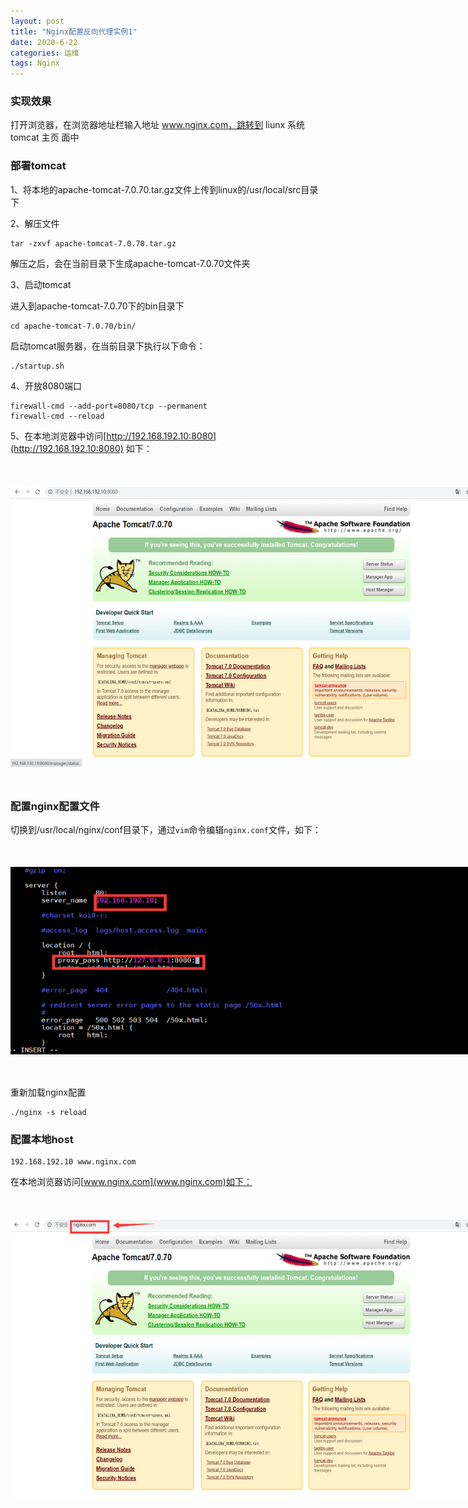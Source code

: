 ```yaml
---
layout: post
title: "Nginx配置反向代理实例1"
date: 2020-6-22
categories: 运维
tags: Nginx
--- 
```



### 实现效果

打开浏览器，在浏览器地址栏输入地址 www.nginx.com，跳转到 liunx 系统 tomcat 主页
面中

### 部署tomcat

1、将本地的apache-tomcat-7.0.70.tar.gz文件上传到linux的/usr/local/src目录下

2、解压文件

```
tar -zxvf apache-tomcat-7.0.70.tar.gz
```

解压之后，会在当前目录下生成apache-tomcat-7.0.70文件夹

3、启动tomcat

进入到apache-tomcat-7.0.70下的bin目录下

```
cd apache-tomcat-7.0.70/bin/
```

启动tomcat服务器，在当前目录下执行以下命令：

```
./startup.sh
```

4、开放8080端口

```
firewall-cmd --add-port=8080/tcp --permanent
firewall-cmd --reload
```

5、在本地浏览器中访问[http://192.168.192.10:8080](http://192.168.192.10:8080) 如下：

<div style="width:780px;height:450px;margin:50px auto">
    <img alt="tomcat.png" src="/images/tomcat.png" width="780" height="450"/>
</div>

### 配置nginx配置文件

切换到/usr/local/nginx/conf目录下，通过`vim`命令编辑`nginx.conf`文件，如下：

<div style="width:780px;height:300px;margin:50px auto">
    <img alt="proxy.png" src="/images/proxy.png" width="780" height="300"/>
</div>

重新加载nginx配置

```
./nginx -s reload
```

### 配置本地host

```
192.168.192.10 www.nginx.com
```

在本地浏览器访问[www.nginx.com](www.nginx.com)如下：

<div style="width:780px;height:450px;margin:50px auto">
    <img alt="nginx-tomcat.png" src="/images/nginx-tomcat.png" width="780" height="450"/>
</div>